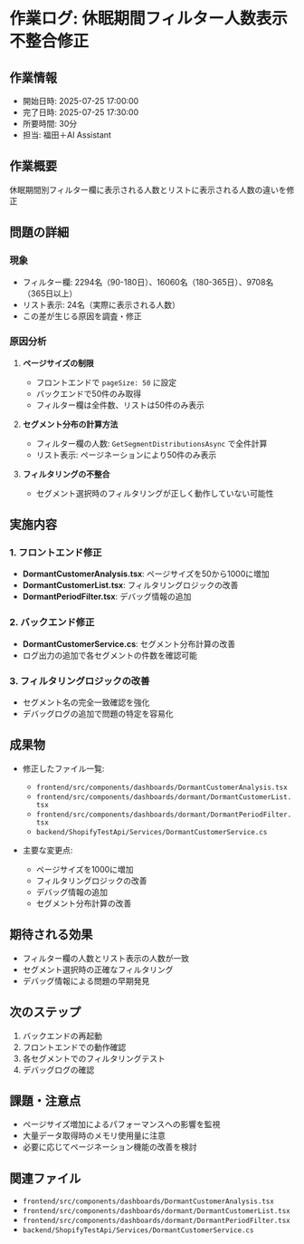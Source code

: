 # 作業ログ: 休眠期間フィルター人数表示不整合修正

## 作業情報
- 開始日時: 2025-07-25 17:00:00
- 完了日時: 2025-07-25 17:30:00
- 所要時間: 30分
- 担当: 福田＋AI Assistant

## 作業概要
休眠期間別フィルター欄に表示される人数とリストに表示される人数の違いを修正

## 問題の詳細

### 現象
- フィルター欄: 2294名（90-180日）、16060名（180-365日）、9708名（365日以上）
- リスト表示: 24名（実際に表示される人数）
- この差が生じる原因を調査・修正

### 原因分析
1. **ページサイズの制限**
   - フロントエンドで `pageSize: 50` に設定
   - バックエンドで50件のみ取得
   - フィルター欄は全件数、リストは50件のみ表示

2. **セグメント分布の計算方法**
   - フィルター欄の人数: `GetSegmentDistributionsAsync` で全件計算
   - リスト表示: ページネーションにより50件のみ表示

3. **フィルタリングの不整合**
   - セグメント選択時のフィルタリングが正しく動作していない可能性

## 実施内容

### 1. フロントエンド修正
- **DormantCustomerAnalysis.tsx**: ページサイズを50から1000に増加
- **DormantCustomerList.tsx**: フィルタリングロジックの改善
- **DormantPeriodFilter.tsx**: デバッグ情報の追加

### 2. バックエンド修正
- **DormantCustomerService.cs**: セグメント分布計算の改善
- ログ出力の追加で各セグメントの件数を確認可能

### 3. フィルタリングロジックの改善
- セグメント名の完全一致確認を強化
- デバッグログの追加で問題の特定を容易化

## 成果物
- 修正したファイル一覧:
  - `frontend/src/components/dashboards/DormantCustomerAnalysis.tsx`
  - `frontend/src/components/dashboards/dormant/DormantCustomerList.tsx`
  - `frontend/src/components/dashboards/dormant/DormantPeriodFilter.tsx`
  - `backend/ShopifyTestApi/Services/DormantCustomerService.cs`

- 主要な変更点:
  - ページサイズを1000に増加
  - フィルタリングロジックの改善
  - デバッグ情報の追加
  - セグメント分布計算の改善

## 期待される効果
- フィルター欄の人数とリスト表示の人数が一致
- セグメント選択時の正確なフィルタリング
- デバッグ情報による問題の早期発見

## 次のステップ
1. バックエンドの再起動
2. フロントエンドでの動作確認
3. 各セグメントでのフィルタリングテスト
4. デバッグログの確認

## 課題・注意点
- ページサイズ増加によるパフォーマンスへの影響を監視
- 大量データ取得時のメモリ使用量に注意
- 必要に応じてページネーション機能の改善を検討

## 関連ファイル
- `frontend/src/components/dashboards/DormantCustomerAnalysis.tsx`
- `frontend/src/components/dashboards/dormant/DormantCustomerList.tsx`
- `frontend/src/components/dashboards/dormant/DormantPeriodFilter.tsx`
- `backend/ShopifyTestApi/Services/DormantCustomerService.cs` 